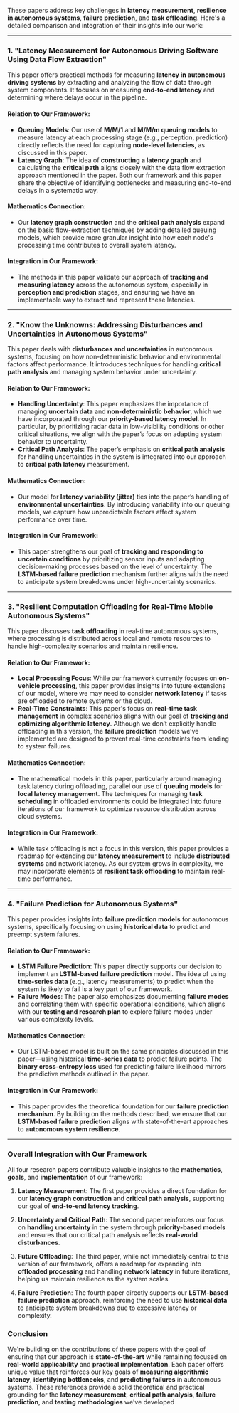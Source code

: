 These papers address key challenges in **latency measurement**, **resilience in autonomous systems**, **failure prediction**, and **task offloading**. Here's a detailed comparison and integration of their insights into our work:

---

### **1. "Latency Measurement for Autonomous Driving Software Using Data Flow Extraction"**

This paper offers practical methods for measuring **latency in autonomous driving systems** by extracting and analyzing the flow of data through system components. It focuses on measuring **end-to-end latency** and determining where delays occur in the pipeline.

#### **Relation to Our Framework**:
- **Queuing Models**: Our use of **M/M/1** and **M/M/m queuing models** to measure latency at each processing stage (e.g., perception, prediction) directly reflects the need for capturing **node-level latencies**, as discussed in this paper.
- **Latency Graph**: The idea of **constructing a latency graph** and calculating the **critical path** aligns closely with the data flow extraction approach mentioned in the paper. Both our framework and this paper share the objective of identifying bottlenecks and measuring end-to-end delays in a systematic way.
  
#### **Mathematics Connection**:
- Our **latency graph construction** and the **critical path analysis** expand on the basic flow-extraction techniques by adding detailed queuing models, which provide more granular insight into how each node's processing time contributes to overall system latency.

#### **Integration in Our Framework**:
- The methods in this paper validate our approach of **tracking and measuring latency** across the autonomous system, especially in **perception and prediction** stages, and ensuring we have an implementable way to extract and represent these latencies.

---

### **2. "Know the Unknowns: Addressing Disturbances and Uncertainties in Autonomous Systems"**

This paper deals with **disturbances and uncertainties** in autonomous systems, focusing on how non-deterministic behavior and environmental factors affect performance. It introduces techniques for handling **critical path analysis** and managing system behavior under uncertainty.

#### **Relation to Our Framework**:
- **Handling Uncertainty**: This paper emphasizes the importance of managing **uncertain data** and **non-deterministic behavior**, which we have incorporated through our **priority-based latency model**. In particular, by prioritizing radar data in low-visibility conditions or other critical situations, we align with the paper’s focus on adapting system behavior to uncertainty.
- **Critical Path Analysis**: The paper’s emphasis on **critical path analysis** for handling uncertainties in the system is integrated into our approach to **critical path latency** measurement.

#### **Mathematics Connection**:
- Our model for **latency variability (jitter)** ties into the paper’s handling of **environmental uncertainties**. By introducing variability into our queuing models, we capture how unpredictable factors affect system performance over time.
  
#### **Integration in Our Framework**:
- This paper strengthens our goal of **tracking and responding to uncertain conditions** by prioritizing sensor inputs and adapting decision-making processes based on the level of uncertainty. The **LSTM-based failure prediction** mechanism further aligns with the need to anticipate system breakdowns under high-uncertainty scenarios.

---

### **3. "Resilient Computation Offloading for Real-Time Mobile Autonomous Systems"**

This paper discusses **task offloading** in real-time autonomous systems, where processing is distributed across local and remote resources to handle high-complexity scenarios and maintain resilience.

#### **Relation to Our Framework**:
- **Local Processing Focus**: While our framework currently focuses on **on-vehicle processing**, this paper provides insights into future extensions of our model, where we may need to consider **network latency** if tasks are offloaded to remote systems or the cloud.
- **Real-Time Constraints**: This paper's focus on **real-time task management** in complex scenarios aligns with our goal of **tracking and optimizing algorithmic latency**. Although we don’t explicitly handle offloading in this version, the **failure prediction** models we’ve implemented are designed to prevent real-time constraints from leading to system failures.

#### **Mathematics Connection**:
- The mathematical models in this paper, particularly around managing task latency during offloading, parallel our use of **queuing models** for **local latency management**. The techniques for managing **task scheduling** in offloaded environments could be integrated into future iterations of our framework to optimize resource distribution across cloud systems.

#### **Integration in Our Framework**:
- While task offloading is not a focus in this version, this paper provides a roadmap for extending our **latency measurement** to include **distributed systems** and network latency. As our system grows in complexity, we may incorporate elements of **resilient task offloading** to maintain real-time performance.

---

### **4. "Failure Prediction for Autonomous Systems"**

This paper provides insights into **failure prediction models** for autonomous systems, specifically focusing on using **historical data** to predict and preempt system failures.

#### **Relation to Our Framework**:
- **LSTM Failure Prediction**: This paper directly supports our decision to implement an **LSTM-based failure prediction** model. The idea of using **time-series data** (e.g., latency measurements) to predict when the system is likely to fail is a key part of our framework.
- **Failure Modes**: The paper also emphasizes documenting **failure modes** and correlating them with specific operational conditions, which aligns with our **testing and research plan** to explore failure modes under various complexity levels.

#### **Mathematics Connection**:
- Our LSTM-based model is built on the same principles discussed in this paper—using historical **time-series data** to predict failure points. The **binary cross-entropy loss** used for predicting failure likelihood mirrors the predictive methods outlined in the paper.

#### **Integration in Our Framework**:
- This paper provides the theoretical foundation for our **failure prediction mechanism**. By building on the methods described, we ensure that our **LSTM-based failure prediction** aligns with state-of-the-art approaches to **autonomous system resilience**.

---

### **Overall Integration with Our Framework**

All four research papers contribute valuable insights to the **mathematics**, **goals**, and **implementation** of our framework:

1. **Latency Measurement**: The first paper provides a direct foundation for our **latency graph construction** and **critical path analysis**, supporting our goal of **end-to-end latency tracking**.
   
2. **Uncertainty and Critical Path**: The second paper reinforces our focus on **handling uncertainty** in the system through **priority-based models** and ensures that our critical path analysis reflects **real-world disturbances**.
   
3. **Future Offloading**: The third paper, while not immediately central to this version of our framework, offers a roadmap for expanding into **offloaded processing** and handling **network latency** in future iterations, helping us maintain resilience as the system scales.
   
4. **Failure Prediction**: The fourth paper directly supports our **LSTM-based failure prediction** approach, reinforcing the need to use **historical data** to anticipate system breakdowns due to excessive latency or complexity.

### **Conclusion**

We're building on the contributions of these papers with the goal of ensuring that our approach is **state-of-the-art** while remaining focused on **real-world applicability** and **practical implementation**. Each paper offers unique value that reinforces our key goals of **measuring algorithmic latency**, **identifying bottlenecks**, and **predicting failures** in autonomous systems. These references provide a solid theoretical and practical grounding for the **latency measurement**, **critical path analysis**, **failure prediction**, and **testing methodologies** we’ve developed